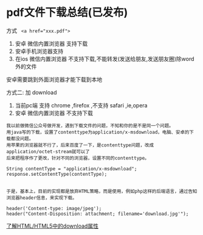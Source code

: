 # pdf文件下载总结(已发布)

方式 ` <a href="xxx.pdf">`


1. 安卓 微信内置浏览器 支持下载  
2. 安卓手机浏览器支持
3. 在ios 微信内置浏览器  不支持下载,不能转发(发送给朋友,发送朋友圈)除word外的文件 


安卓需要跳到外面浏览器才能下载到本地

方式二: 加 download

1. 当前pc端 支持 chrome ,firefox ,不支持 safari ,ie,opera
1. 安卓 微信内置浏览器 不支持下载

```
我以前做微信公众号做开发，遇到下载文件的问题，不知和你的是不是同一个问题。
用java写的下载，设置了contenttype为application/x-msdownload，电脑、安卓的下载都没问题。
用苹果的浏览器就不行了，后来百度了一下，是contenttype问题，改成application/octet-stream就可以了
后来把程序作了更改，针对不同的浏览器，设置不同的contenttype。

String contentType = "application/x-msdownload";
response.setContentType(contentType);


```



```
于是，基本上，目前的实现都是放弃HTML策略，而是使用，例如php这样的后端语言，通过告知浏览器header信息，来实现下载。

header('Content-type: image/jpeg'); 
header("Content-Disposition: attachment; filename='download.jpg'"); 

```

[了解HTML/HTML5中的download属性](https://www.zhangxinxu.com/wordpress/2016/04/know-about-html-download-attribute/)